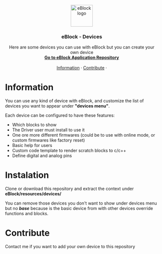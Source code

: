 <p align="center">
  <a href="#readme">
    <img src="https://raw.githubusercontent.com/distintiva/eBlock/master/img/eBlock.png" alt="eBlock logo" width="72" height="72">
  </a>
</p>

<h3 align="center">eBlock - Devices</h3>

<p align="center">
Here are some devices you can use with eBlock but you can create your own device 
  <br>
  <a href="https://github.com/distintiva/eBlock"><strong>Go to eBlock Application Repository</strong></a>
  <br>
  <br>
  <a href="#information">Information</a>
   ·
  <a href="#contribute">Contribute</a>
  ·
</p>

# Information
You can use any kind of device with eBlock, and customize the list of devices you want to appear under **"devices menu"**.

Each device can be configured to have these features:
 - Which blocks to show
 - The Driver user must install to use it
 - One ore more different firmwares (could be to use with online mode, or custom firmwares like factory reset)
 - Basic help for users 
 - Custom code template to render scratch blocks to c/c++
 - Define digital and analog pins 



# Instalation
Clone or download this repository and extract the context under  **eBlock/resources/devices/**

You can remove those devices you don't want to show under devices menu  but no **_base_** because is the basic device from with other devices override functions and blocks.


# Contribute

Contact me if you want to add your own device to this repository
